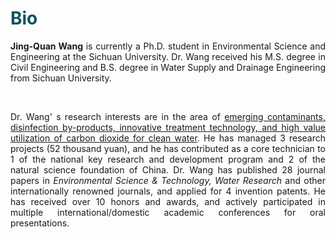 # <font color=#0A535C>Bio</font>


<p style="text-align:justify; text-justify:inter-ideograph;"><b>Jing-Quan Wang</b> is currently a Ph.D. student in Environmental Science and Engineering at the Sichuan University. Dr. Wang received his M.S. degree in Civil Engineering and B.S. degree in Water Supply and Drainage Engineering from Sichuan University.</p>


<br>

<p style="text-align:justify; text-justify:inter-ideograph;">Dr. Wang' s research interests are in the area of <u>emerging contaminants, disinfection by-products, innovative treatment technology, and high value utilization of carbon dioxide for clean water</u>. He has managed 3 research projects (52 thousand yuan), and he has contributed as a core technician to 1 of the national key research and development program and 2 of the natural science foundation of China. Dr. Wang has published 28 journal papers in <i>Environmental Science & Technology, Water Research</i> and other internationally renowned journals, and applied for 4 invention patents. He has received over 10 honors and awards, and actively participated in multiple international/domestic academic conferences for oral presentations.</p>
